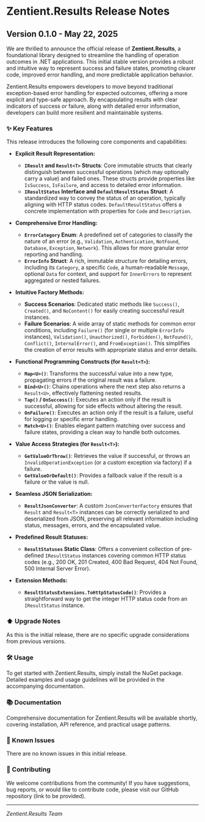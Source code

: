 # Zentient.Results Release Notes

## Version 0.1.0 - May 22, 2025

We are thrilled to announce the official release of **Zentient.Results**, a foundational library designed to streamline the handling of operation outcomes in .NET applications. This initial stable version provides a robust and intuitive way to represent success and failure states, promoting clearer code, improved error handling, and more predictable application behavior.

Zentient.Results empowers developers to move beyond traditional exception-based error handling for expected outcomes, offering a more explicit and type-safe approach. By encapsulating results with clear indicators of success or failure, along with detailed error information, developers can build more resilient and maintainable systems.

### ✨ Key Features

This release introduces the following core components and capabilities:

* **Explicit Result Representation:**
    * **`IResult` and `Result<T>` Structs**: Core immutable structs that clearly distinguish between successful operations (which may optionally carry a value) and failed ones. These structs provide properties like `IsSuccess`, `IsFailure`, and access to detailed error information.
    * **`IResultStatus` Interface and `DefaultResultStatus` Struct**: A standardized way to convey the status of an operation, typically aligning with HTTP status codes. `DefaultResultStatus` offers a concrete implementation with properties for `Code` and `Description`.

* **Comprehensive Error Handling:**
    * **`ErrorCategory` Enum**: A predefined set of categories to classify the nature of an error (e.g., `Validation`, `Authentication`, `NotFound`, `Database`, `Exception`, `Network`). This allows for more granular error reporting and handling.
    * **`ErrorInfo` Struct**: A rich, immutable structure for detailing errors, including its `Category`, a specific `Code`, a human-readable `Message`, optional `Data` for context, and support for `InnerErrors` to represent aggregated or nested failures.

* **Intuitive Factory Methods:**
    * **Success Scenarios**: Dedicated static methods like `Success()`, `Created()`, and `NoContent()` for easily creating successful result instances.
    * **Failure Scenarios**: A wide array of static methods for common error conditions, including `Failure()` (for single or multiple `ErrorInfo` instances), `Validation()`, `Unauthorized()`, `Forbidden()`, `NotFound()`, `Conflict()`, `InternalError()`, and `FromException()`. This simplifies the creation of error results with appropriate status and error details.

* **Functional Programming Constructs (for `Result<T>`):**
    * **`Map<U>()`**: Transforms the successful value into a new type, propagating errors if the original result was a failure.
    * **`Bind<U>()`**: Chains operations where the next step also returns a `Result<U>`, effectively flattening nested results.
    * **`Tap()` / `OnSuccess()`**: Executes an action only if the result is successful, allowing for side effects without altering the result.
    * **`OnFailure()`**: Executes an action only if the result is a failure, useful for logging or specific error handling.
    * **`Match<U>()`**: Enables elegant pattern matching over success and failure states, providing a clean way to handle both outcomes.

* **Value Access Strategies (for `Result<T>`):**
    * **`GetValueOrThrow()`**: Retrieves the value if successful, or throws an `InvalidOperationException` (or a custom exception via factory) if a failure.
    * **`GetValueOrDefault()`**: Provides a fallback value if the result is a failure or the value is null.

* **Seamless JSON Serialization:**
    * **`ResultJsonConverter`**: A custom `JsonConverterFactory` ensures that `Result` and `Result<T>` instances can be correctly serialized to and deserialized from JSON, preserving all relevant information including status, messages, errors, and the encapsulated value.

* **Predefined Result Statuses:**
    * **`ResultStatuses` Static Class**: Offers a convenient collection of pre-defined `IResultStatus` instances covering common HTTP status codes (e.g., 200 OK, 201 Created, 400 Bad Request, 404 Not Found, 500 Internal Server Error).

* **Extension Methods:**
    * **`ResultStatusExtensions.ToHttpStatusCode()`**: Provides a straightforward way to get the integer HTTP status code from an `IResultStatus` instance.

### ⬆️ Upgrade Notes

As this is the initial release, there are no specific upgrade considerations from previous versions.

### 🛠️ Usage

To get started with Zentient.Results, simply install the NuGet package. Detailed examples and usage guidelines will be provided in the accompanying documentation.

### 📚 Documentation

Comprehensive documentation for Zentient.Results will be available shortly, covering installation, API reference, and practical usage patterns.

### 🐞 Known Issues

There are no known issues in this initial release.

### 🤝 Contributing

We welcome contributions from the community! If you have suggestions, bug reports, or would like to contribute code, please visit our GitHub repository (link to be provided).

---
*Zentient.Results Team*
